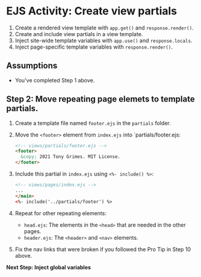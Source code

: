 # EJS Activity: Create view partials
1. Create a rendered view template with `app.get()` and `response.render()`.
2. Create and include view partials in a view template.
3. Inject site-wide template variables with `app.use()` and `response.locals`.
4. Inject page-specific template variables with `response.render()`.

## Assumptions
- You've completed Step 1 above.

## Step 2: Move repeating page elemets to template partials.
1. Create a template file named `footer.ejs` in the `partials` folder.
2. Move the `<footer>` element from `index.ejs` into `partials/footer.ejs:

    ```html
    <!-- views/partials/footer.ejs -->
    <footer>
      &copy; 2021 Tony Grimes. MIT License.
    </footer>  
    ```
3. Include this partial in `index.ejs` using `<%- include() %>`:

    ```html
    <!-- views/pages/index.ejs -->
    ...
    </main>
    <%- include('../partials/footer') %>
    ```

4. Repeat for other repeating elements:
    - `head.ejs`: The elements in the `<head>` that are needed in the other pages.
    - `header.ejs`: The `<header>` and `<nav>` elements.
5. Fix the nav links that were broken if you followed the Pro Tip in Step 10 above.

**Next Step: Inject global variables**